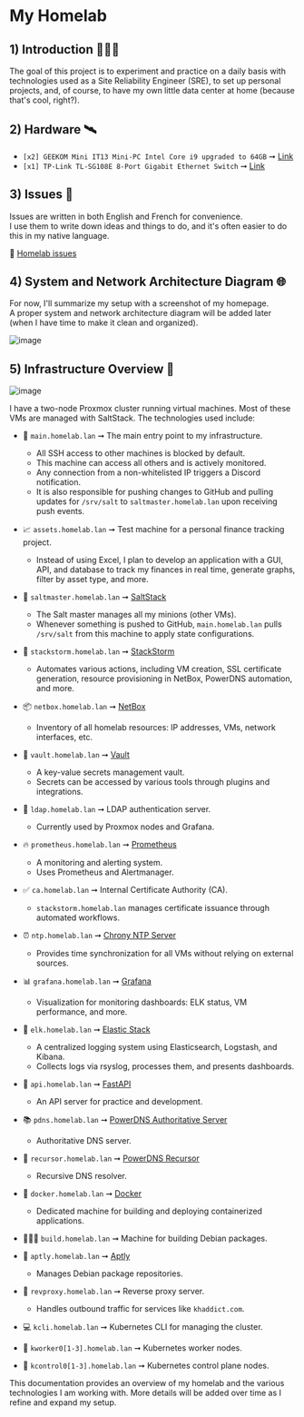 # My Homelab

## 1) Introduction 👨🏻‍💻

The goal of this project is to experiment and practice on a daily basis with technologies used as a Site Reliability Engineer (SRE), to set up personal projects, and, of course, to have my own little data center at home (because that's cool, right?).

## 2) Hardware 🛰

- `[x2] GEEKOM Mini IT13 Mini-PC Intel Core i9 upgraded to 64GB` ➞ [Link](https://www.geekom.fr/geekom-mini-it13-mini-pc/)
- `[x1] TP-Link TL-SG108E 8-Port Gigabit Ethernet Switch` ➞ [Link](https://www.tp-link.com/fr/business-networking/easy-smart-switch/tl-sg108e/)

## 3) Issues 📝

Issues are written in both English and French for convenience.<br>
I use them to write down ideas and things to do, and it's often easier to do this in my native language.

📍 [Homelab issues](https://github.com/khaddict/homelab/issues)

## 4) System and Network Architecture Diagram 🌐

For now, I'll summarize my setup with a screenshot of my homepage.<br>
A proper system and network architecture diagram will be added later (when I have time to make it clean and organized).

![image](https://github.com/user-attachments/assets/34d3af20-d285-4984-bb89-580f5b5441e1)

## 5) Infrastructure Overview 🌟

![image](https://github.com/user-attachments/assets/30f609d1-74c2-4b75-bbcc-80f2a8fd390c)

I have a two-node Proxmox cluster running virtual machines. Most of these VMs are managed with SaltStack. The technologies used include:

- 🔐 `main.homelab.lan` ➞ The main entry point to my infrastructure.<br>
  - All SSH access to other machines is blocked by default.
  - This machine can access all others and is actively monitored.
  - Any connection from a non-whitelisted IP triggers a Discord notification.
  - It is also responsible for pushing changes to GitHub and pulling updates for `/srv/salt` to `saltmaster.homelab.lan` upon receiving push events.

- 📈 `assets.homelab.lan` ➞ Test machine for a personal finance tracking project.<br>
  - Instead of using Excel, I plan to develop an application with a GUI, API, and database to track my finances in real time, generate graphs, filter by asset type, and more.

- 🧂 `saltmaster.homelab.lan` ➞ [SaltStack](https://saltproject.io)<br>
  - The Salt master manages all my minions (other VMs).
  - Whenever something is pushed to GitHub, `main.homelab.lan` pulls `/srv/salt` from this machine to apply state configurations.

- 🤖 `stackstorm.homelab.lan` ➞ [StackStorm](https://stackstorm.com)<br>
  - Automates various actions, including VM creation, SSL certificate generation, resource provisioning in NetBox, PowerDNS automation, and more.

- 📦 `netbox.homelab.lan` ➞ [NetBox](https://netboxlabs.com)<br>
  - Inventory of all homelab resources: IP addresses, VMs, network interfaces, etc.

- 🔑 `vault.homelab.lan` ➞ [Vault](https://www.vaultproject.io)<br>
  - A key-value secrets management vault.
  - Secrets can be accessed by various tools through plugins and integrations.

- 📂 `ldap.homelab.lan` ➞ LDAP authentication server.<br>
  - Currently used by Proxmox nodes and Grafana.

- 🔥 `prometheus.homelab.lan` ➞ [Prometheus](https://prometheus.io/)<br>
  - A monitoring and alerting system.
  - Uses Prometheus and Alertmanager.

- ✅ `ca.homelab.lan` ➞ Internal Certificate Authority (CA).<br>
  - `stackstorm.homelab.lan` manages certificate issuance through automated workflows.

- ⏰ `ntp.homelab.lan` ➞ [Chrony NTP Server](https://chrony-project.org)<br>
  - Provides time synchronization for all VMs without relying on external sources.

- 📊 `grafana.homelab.lan` ➞ [Grafana](https://grafana.com)<br>
  - Visualization for monitoring dashboards: ELK status, VM performance, and more.

- 📜 `elk.homelab.lan` ➞ [Elastic Stack](https://www.elastic.co/elastic-stack)<br>
  - A centralized logging system using Elasticsearch, Logstash, and Kibana.
  - Collects logs via rsyslog, processes them, and presents dashboards.

- 🚀 `api.homelab.lan` ➞ [FastAPI](https://fastapi.tiangolo.com/)<br>
  - An API server for practice and development.

- 📚 `pdns.homelab.lan` ➞ [PowerDNS Authoritative Server](https://doc.powerdns.com/authoritative/index.html)<br>
  - Authoritative DNS server.

- 📗 `recursor.homelab.lan` ➞ [PowerDNS Recursor](https://doc.powerdns.com/recursor/index.html)<br>
  - Recursive DNS resolver.

- 🐳 `docker.homelab.lan` ➞ [Docker](https://www.docker.com)<br>
  - Dedicated machine for building and deploying containerized applications.

- 👷🏻‍♂️ `build.homelab.lan` ➞ Machine for building Debian packages.

- 🐧 `aptly.homelab.lan` ➞ [Aptly](https://www.aptly.info)<br>
  - Manages Debian package repositories.

- 🔀 `revproxy.homelab.lan` ➞ Reverse proxy server.<br>
  - Handles outbound traffic for services like `khaddict.com`.

- 💻 `kcli.homelab.lan` ➞ Kubernetes CLI for managing the cluster.

- 🔩 `kworker0[1-3].homelab.lan` ➞ Kubernetes worker nodes.

- 🔧 `kcontrol0[1-3].homelab.lan` ➞ Kubernetes control plane nodes.

This documentation provides an overview of my homelab and the various technologies I am working with. More details will be added over time as I refine and expand my setup.
